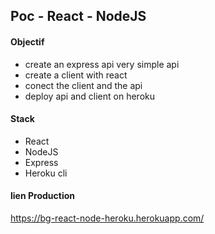 ## Poc - React - NodeJS

#### Objectif
- create an express api very simple api
- create a client with react
- conect the client and the api
- deploy api and client on heroku

#### Stack 
- React
- NodeJS
- Express
- Heroku cli

#### lien Production
https://bg-react-node-heroku.herokuapp.com/